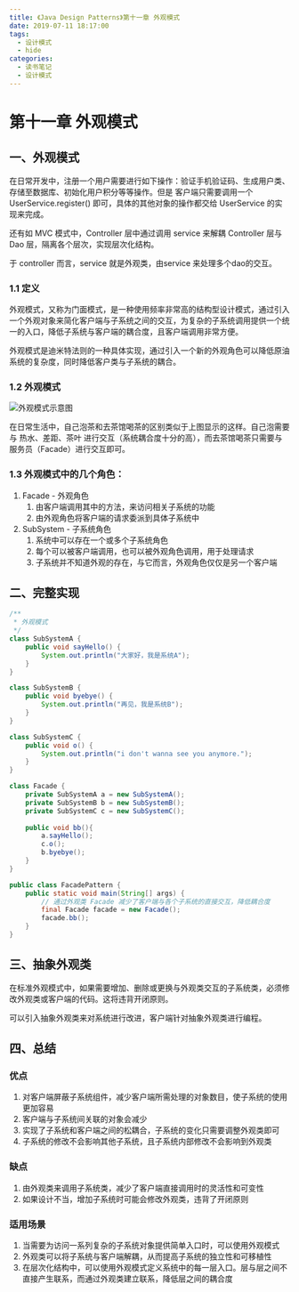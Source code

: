 ```yaml
---
title: 《Java Design Patterns》第十一章 外观模式
date: 2019-07-11 18:17:00
tags: 
  - 设计模式
  - hide
categories:
  - 读书笔记
  - 设计模式
---
```


# 第十一章 外观模式

## 一、外观模式

在日常开发中，注册一个用户需要进行如下操作：验证手机验证码、生成用户类、存储至数据库、初始化用户积分等等操作。但是 客户端只需要调用一个 UserService.register() 即可，具体的其他对象的操作都交给 UserService 的实现来完成。

还有如 MVC 模式中，Controller 层中通过调用 service 来解耦 Controller 层与 Dao 层，隔离各个层次，实现层次化结构。

于 controller 而言，service 就是外观类，由service 来处理多个dao的交互。

### 1.1 定义

外观模式，又称为门面模式，是一种使用频率非常高的结构型设计模式，通过引入一个外观对象来简化客户端与子系统之间的交互，为复杂的子系统调用提供一个统一的入口，降低子系统与客户端的耦合度，且客户端调用非常方便。

外观模式是迪米特法则的一种具体实现，通过引入一个新的外观角色可以降低原油系统的复杂度，同时降低客户类与子系统的耦合。

### 1.2 外观模式

![外观模式示意图](https://i.loli.net/2019/07/11/5d270855d1d7975835.png)

在日常生活中，自己泡茶和去茶馆喝茶的区别类似于上图显示的这样。自己泡需要与 热水、差距、茶叶 进行交互（系统耦合度十分的高），而去茶馆喝茶只需要与服务员（Facade）进行交互即可。

### 1.3 外观模式中的几个角色：

1. Facade - 外观角色
   1. 由客户端调用其中的方法，来访问相关子系统的功能
   2. 由外观角色将客户端的请求委派到具体子系统中
2. SubSystem - 子系统角色
   1. 系统中可以存在一个或多个子系统角色
   2. 每个可以被客户端调用，也可以被外观角色调用，用于处理请求
   3. 子系统并不知道外观的存在，与它而言，外观角色仅仅是另一个客户端

## 二、完整实现

```java
/**
 * 外观模式
 */
class SubSystemA {
    public void sayHello() {
        System.out.println("大家好，我是系统A");
    }
}

class SubSystemB {
    public void byebye() {
        System.out.println("再见，我是系统B");
    }
}

class SubSystemC {
    public void o() {
        System.out.println("i don't wanna see you anymore.");
    }
}

class Facade {
    private SubSystemA a = new SubSystemA();
    private SubSystemB b = new SubSystemB();
    private SubSystemC c = new SubSystemC();
    
    public void bb(){
        a.sayHello();
        c.o();
        b.byebye();
    }
}

public class FacadePattern {
    public static void main(String[] args) {
        // 通过外观类 Facade 减少了客户端与各个子系统的直接交互，降低耦合度
        final Facade facade = new Facade();
        facade.bb();
    }
}
```

## 三、抽象外观类

在标准外观模式中，如果需要增加、删除或更换与外观类交互的子系统类，必须修改外观类或客户端的代码。这将违背开闭原则。

可以引入抽象外观类来对系统进行改进，客户端针对抽象外观类进行编程。

## 四、总结

### 优点

1. 对客户端屏蔽子系统组件，减少客户端所需处理的对象数目，使子系统的使用更加容易
2. 客户端与子系统间关联的对象会减少
3. 实现了子系统和客户端之间的松耦合，子系统的变化只需要调整外观类即可
4. 子系统的修改不会影响其他子系统，且子系统内部修改不会影响到外观类

### 缺点

1. 由外观类来调用子系统类，减少了客户端直接调用时的灵活性和可变性
2. 如果设计不当，增加子系统时可能会修改外观类，违背了开闭原则

### 适用场景

1. 当需要为访问一系列复杂的子系统对象提供简单入口时，可以使用外观模式
2. 外观类可以将子系统与客户端解耦，从而提高子系统的独立性和可移植性
3. 在层次化结构中，可以使用外观模式定义系统中的每一层入口。层与层之间不直接产生联系，而通过外观类建立联系，降低层之间的耦合度
